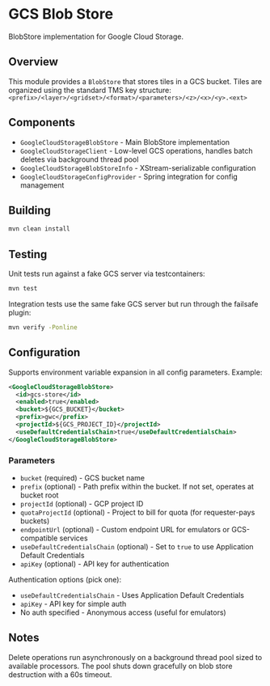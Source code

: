 # GCS Blob Store

BlobStore implementation for Google Cloud Storage.

## Overview

This module provides a `BlobStore` that stores tiles in a GCS bucket. Tiles are organized using the standard TMS key structure: `<prefix>/<layer>/<gridset>/<format>/<parameters>/<z>/<x>/<y>.<ext>`

## Components

- `GoogleCloudStorageBlobStore` - Main BlobStore implementation
- `GoogleCloudStorageClient` - Low-level GCS operations, handles batch deletes via background thread pool
- `GoogleCloudStorageBlobStoreInfo` - XStream-serializable configuration
- `GoogleCloudStorageConfigProvider` - Spring integration for config management

## Building

```bash
mvn clean install
```

## Testing

Unit tests run against a fake GCS server via testcontainers:

```bash
mvn test
```

Integration tests use the same fake GCS server but run through the failsafe plugin:

```bash
mvn verify -Ponline
```

## Configuration

Supports environment variable expansion in all config parameters. Example:

```xml
<GoogleCloudStorageBlobStore>
  <id>gcs-store</id>
  <enabled>true</enabled>
  <bucket>${GCS_BUCKET}</bucket>
  <prefix>gwc</prefix>
  <projectId>${GCS_PROJECT_ID}</projectId>
  <useDefaultCredentialsChain>true</useDefaultCredentialsChain>
</GoogleCloudStorageBlobStore>
```

### Parameters

- `bucket` (required) - GCS bucket name
- `prefix` (optional) - Path prefix within the bucket. If not set, operates at bucket root
- `projectId` (optional) - GCP project ID
- `quotaProjectId` (optional) - Project to bill for quota (for requester-pays buckets)
- `endpointUrl` (optional) - Custom endpoint URL for emulators or GCS-compatible services
- `useDefaultCredentialsChain` (optional) - Set to `true` to use Application Default Credentials
- `apiKey` (optional) - API key for authentication

Authentication options (pick one):
- `useDefaultCredentialsChain` - Uses Application Default Credentials
- `apiKey` - API key for simple auth
- No auth specified - Anonymous access (useful for emulators)

## Notes

Delete operations run asynchronously on a background thread pool sized to available processors. The pool shuts down gracefully on blob store destruction with a 60s timeout.
